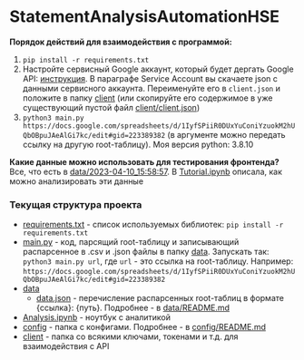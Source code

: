 # StatementAnalysisAutomationHSE

**Порядок действий для взаимодействия с программой:**
1. `pip install -r requirements.txt`
2. Настройте сервисный Google аккаунт, который будет дергать Google API: [инструкция](https://pygsheets.readthedocs.io/en/staging/authorization.html). В параграфе Service Account вы скачаете json с данными сервисного аккаунта. Переименуйте его в `client.json` и положите в папку [client](https://github.com/timofeeva-yuv/StatementAnalysisAutomationHSE/blob/main/client) (или скопируйте его содержимое в уже существующий пустой файл [client/client.json](https://github.com/timofeeva-yuv/StatementAnalysisAutomationHSE/blob/main/client/client.json))
3. `python3 main.py https://docs.google.com/spreadsheets/d/1IyfSPiiR0DUxYuConiYzuokM2hUQbOBpuJAeAlGi7kc/edit#gid=223389382` (в аргументе можно передать ссылку на другую root-таблицу). Моя версия python: 3.8.10

**Какие данные можно использовать для тестирования фронтенда?**  
Все, что есть в [data/2023-04-10_15:58:57](https://github.com/timofeeva-yuv/StatementAnalysisAutomationHSE/blob/main/data/2023-04-10_15:58:57). В [Tutorial.ipynb](https://github.com/timofeeva-yuv/StatementAnalysisAutomationHSE/blob/main/Tutorial.ipynb) описала, как можно анализировать эти данные
 
### Текущая структура проекта

* [requirements.txt](https://github.com/timofeeva-yuv/StatementAnalysisAutomationHSE/blob/main/requirements.txt) - список используемых библиотек: `pip install -r requirements.txt`
* [main.py](https://github.com/timofeeva-yuv/StatementAnalysisAutomationHSE/blob/main/main.py) - код, парсящий root-таблицу и записывающий распарсенное в .csv и .json файлы в папку [data](https://github.com/timofeeva-yuv/StatementAnalysisAutomationHSE/blob/main/data). Запускать так: `python3 main.py url`, где `url` - это ссылка на root-таблицу. Например: `https://docs.google.com/spreadsheets/d/1IyfSPiiR0DUxYuConiYzuokM2hUQbOBpuJAeAlGi7kc/edit#gid=223389382`
* [data](https://github.com/timofeeva-yuv/StatementAnalysisAutomationHSE/blob/main/data)
   * [data.json](https://github.com/timofeeva-yuv/StatementAnalysisAutomationHSE/blob/main/data/data.json) - перечисление распарсенных root-таблиц в формате {ссылка}: {путь}. Подробнее - в [data/README.md](https://github.com/timofeeva-yuv/StatementAnalysisAutomationHSE/blob/main/data/README.md)
* [Analysis.ipynb](https://github.com/timofeeva-yuv/StatementAnalysisAutomationHSE/blob/main/Analysis.ipynb) - ноутбук с аналитикой
* [config](https://github.com/timofeeva-yuv/StatementAnalysisAutomationHSE/blob/main/config) - папка с конфигами. Подробнее - в [config/README.md](https://github.com/timofeeva-yuv/StatementAnalysisAutomationHSE/blob/main/config/README.md)
* [client](https://github.com/timofeeva-yuv/StatementAnalysisAutomationHSE/blob/main/client) - папка со всякими ключами, токенами и т.д. для взаимодействия с API
